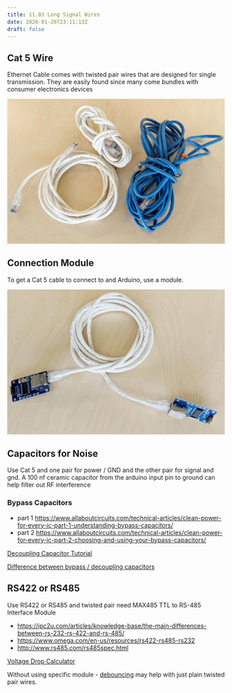 ```yaml
---
title: 11.03 Long Signal Wires
date: 2020-01-26T23:11:13Z
draft: false
---
```


## Cat 5 Wire

Ethernet Cable comes with twisted pair wires that are designed for single transmission. They are easily found since many come bundles with consumer electronics devices

[![Ethernet Cable](2023-ethernet-cables.jpg)](2023-ethernet-cables.jpg)

## Connection Module

To get a Cat 5 cable to connect to and Arduino, use a module.

[![Cat 5 Module](2023-ethernet-cable-attached-to-modules.jpg)](2023-ethernet-cable-attached-to-modules.jpg)

## Capacitors for Noise

Use Cat 5 and one pair for power / GND and the other pair for signal and gnd. A 100 nf ceramic capacitor from the arduino input pin to ground can help filter out RF interference

### Bypass Capacitors

- part 1 https://www.allaboutcircuits.com/technical-articles/clean-power-for-every-ic-part-1-understanding-bypass-capacitors/
- part 2 https://www.allaboutcircuits.com/technical-articles/clean-power-for-every-ic-part-2-choosing-and-using-your-bypass-capacitors/

[Decoupling Capacitor Tutorial](http://www.thebox.myzen.co.uk/Tutorial/De-coupling.html)

[Difference between bypass / decoupling capacitors](https://www.circuitbread.com/ee-faq/what-is-the-difference-between-coupling-decoupling-and-bypass-capacitors)

## RS422 or RS485

Use RS422 or RS485 and twisted pair need MAX485 TTL to RS-485 Interface Module

- https://ipc2u.com/articles/knowledge-base/the-main-differences-between-rs-232-rs-422-and-rs-485/
- https://www.omega.com/en-us/resources/rs422-rs485-rs232
- http://www.rs485.com/rs485spec.html

[Voltage Drop Calculator](https://www.calculator.net/voltage-drop-calculator.html)

Without using specific module - [debouncing](https://www.arduino.cc/en/Tutorial/BuiltInExamples/Debounce) may help with just plain twisted pair wires.
